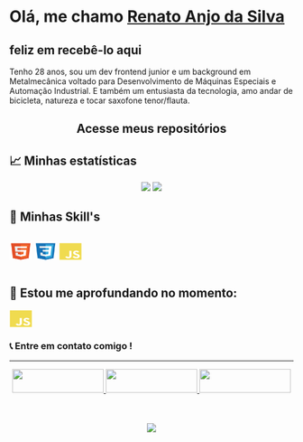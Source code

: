 # Olá, me chamo [Renato Anjo da Silva](https://www.linkedin.com/in/renato-anjo/)
## feliz em recebê-lo aqui

Tenho 28 anos, sou um dev frontend junior e um background em Metalmecânica voltado para Desenvolvimento de Máquinas Especiais e Automação Industrial. E também um entusiasta da tecnologia, amo andar de bicicleta, natureza e tocar saxofone tenor/flauta.

<div align='center'>
  <h2>
    <a
    target="_blank"
    style="text-decoration: none"
    href="https://github.com/RenatoAnjo?tab=repositories"
    >Acesse meus repositórios</a>
  </h2>
</div>

## :chart_with_upwards_trend: Minhas estatísticas

<div align='center'>
  <img height="180em" src="https://github-readme-stats.vercel.app/api?username=RenatoAnjo&show_icons=true&theme=blue-green&include_all_commits=true&count_private=true"/>
  <img height="180em" src="https://github-readme-stats.vercel.app/api/top-langs/?username=RenatoAnjo&layout=compact&langs_count=7&theme=blue-green"/>
</div>

 ##  :bookmark_tabs: Minhas Skill's 
 
<div style="display: inline_block"><br>
  <img align="center" alt="HTML" height="30" width="40" src="https://raw.githubusercontent.com/devicons/devicon/master/icons/html5/html5-original.svg">
  <img align="center" alt="CSS" height="30" width="40" src="https://raw.githubusercontent.com/devicons/devicon/master/icons/css3/css3-original.svg">
  <img align="center" alt="Js" height="30" width="40" src="https://raw.githubusercontent.com/devicons/devicon/master/icons/javascript/javascript-plain.svg">
</div>
 
 <br>
 
 ## :rocket: Estou me aprofundando no momento:
 <img align="center" alt="Js" height="30" width="40" src="https://raw.githubusercontent.com/devicons/devicon/master/icons/javascript/javascript-plain.svg">
 <br>
 
  ### 📞 Entre em contato comigo !
 <div>
<hr>
  <div align='center'>

<a href="https://www.linkedin.com/in/renato-anjo/" target="_blank" rel="noreferrer">
<img src="https://img.shields.io/badge/linkedin-%230077B5.svg?style=for-the-badge&logo=linkedin&logoColor=white" width="162" height="42" />
</a>
<a href="https://www.facebook.com/anjo3003" target="_blank" rel="noreferrer">
<img src="https://img.shields.io/badge/Facebook-%231877F2.svg?style=for-the-badge&logo=Facebook&logoColor=white" width="162" height="42" />
</a>
<a href="mailto:renato_anjo.s@hotmail.com" target="_blank" rel="noreferrer">
<img src="https://img.shields.io/badge/Microsoft_Outlook-0078D4?style=for-the-badge&logo=microsoft-outlook&logoColor=white" width="162" height="42" />
</a>

</div>
  
</div>
  <br><br><br>
   <div align='center'>
<a height="150em" href="http://www.github.com/RenatoAnjo"><img src="https://github-readme-streak-stats.herokuapp.com/?user=RenatoAnjo&stroke=2ea043&background=171717&ring=3382ed&fire=3382ed&currStreakNum=0bd967&currStreakLabel=3382ed&sideNums=0bd967&sideLabels=3382ed&dates=0bd967&hide_border=true" /></a>
</div>

</div>
